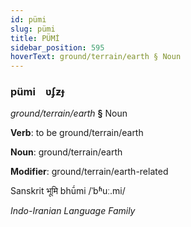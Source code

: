 ```yaml
---
id: pümi
slug: pümi
title: PÜMİ
sidebar_position: 595
hoverText: ground/terrain/earth § Noun
---
```


### pümi&emsp;<span kind="abugida">ʋʄƶɟ</span>

*ground/terrain/earth* **§** Noun

**Verb**: to be ground/terrain/earth

**Noun**: ground/terrain/earth

**Modifier**: ground/terrain/earth-related

Sanskrit भूमि bhū́mi /ˈbʱuː.mi/

*Indo-Iranian Language Family*